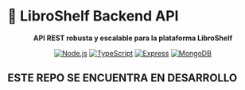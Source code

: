 #  📖 LibroShelf Backend API

<div align="center">
  
  **API REST robusta y escalable para la plataforma LibroShelf**
  
  [![Node.js](https://img.shields.io/badge/Node.js-18+-339933?style=for-the-badge&logo=node.js&logoColor=white)](https://nodejs.org/)
  [![TypeScript](https://img.shields.io/badge/TypeScript-5.8.3-3178C6?style=for-the-badge&logo=typescript&logoColor=white)](https://www.typescriptlang.org/)
  [![Express](https://img.shields.io/badge/Express-5.1.0-000000?style=for-the-badge&logo=express&logoColor=white)](https://expressjs.com/)
  [![MongoDB](https://img.shields.io/badge/MongoDB-8.15.1-47A248?style=for-the-badge&logo=mongodb&logoColor=white)](https://www.mongodb.com/)
</div>


## ESTE REPO SE ENCUENTRA EN DESARROLLO